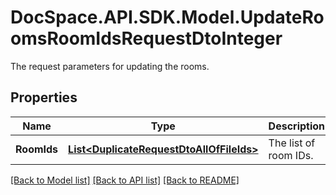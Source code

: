 # DocSpace.API.SDK.Model.UpdateRoomsRoomIdsRequestDtoInteger
The request parameters for updating the rooms.

## Properties

Name | Type | Description | Notes
------------ | ------------- | ------------- | -------------
**RoomIds** | [**List&lt;DuplicateRequestDtoAllOfFileIds&gt;**](DuplicateRequestDtoAllOfFileIds.md) | The list of room IDs. | [optional] 

[[Back to Model list]](../README.md#documentation-for-models) [[Back to API list]](../README.md#documentation-for-api-endpoints) [[Back to README]](../README.md)

